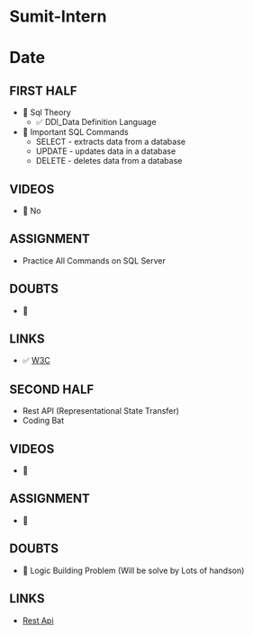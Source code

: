 # Sumit-Intern

# Date

## FIRST HALF

- 🔄 Sql Theory
    - ✅ DDl_Data Definition Language
- 🔄 Important SQL Commands
    - SELECT - extracts data from a database
    - UPDATE - updates data in a database
    - DELETE - deletes data from a database

## VIDEOS

- 🚫 No

## ASSIGNMENT

- Practice All Commands on SQL Server

## DOUBTS

- 🚫

## LINKS

- ✅ [W3C](https://www.w3schools.com/sql/)

## SECOND HALF

- Rest API (Representational State Transfer)
- Coding Bat

## VIDEOS

- 🚫

## ASSIGNMENT

- 🚫

## DOUBTS

- 🚫 Logic Building Problem (Will be solve by Lots of handson)

## LINKS

- [Rest Api](https://www.w3.org/2001/sw/wiki/REST)



